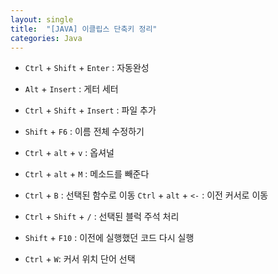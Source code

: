 ```yaml
---
layout: single
title:  "[JAVA] 이클립스 단축키 정리"
categories: Java
---
```


<style>H2{font-size:1.8em;}</style>



- `Ctrl` + `Shift` + `Enter` : 자동완성
- `Alt` + `Insert` : 게터 세터

- `Ctrl` + `Shift` + `Insert` : 파일  추가

- `Shift` + `F6` : 이름 전체 수정하기

- `Ctrl` + `alt` + `v` : 옵셔널

- `Ctrl` + `alt` + `M` : 메소드를 빼준다

- `Ctrl` + `B` : 선택된 함수로 이동
  `Ctrl` + `alt` + `<-`  : 이전 커서로 이동

- `Ctrl` + `Shift` + `/` : 선택된 블럭 주석 처리

- `Shift` + `F10` : 이전에 실행했던 코드 다시 실행

- `Ctrl` + `W`: 커서 위치 단어 선택